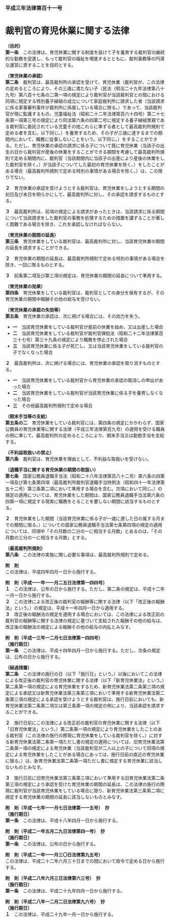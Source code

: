 ### 平成三年法律第百十一号  
# 裁判官の育児休業に関する法律  
  
**（目的）**  
**第一条**　この法律は、育児休業に関する制度を設けて子を養育する裁判官の継続的な勤務を促進し、もって裁判官の福祉を増進するとともに、裁判事務等の円滑な運営に資することを目的とする。  
  
**（育児休業の承認）**  
**第二条**　裁判官は、最高裁判所の承認を受けて、育児休業（裁判官が、この法律の定めるところにより、その三歳に満たない子（民法（明治二十九年法律第八十九号）第八百十七条の二第一項の規定により裁判官が当該裁判官との間における同項に規定する特別養子縁組の成立について家庭裁判所に請求した者（当該請求に係る家事審判事件が裁判所に係属している場合に限る。）であって、当該裁判官が現に監護するもの、児童福祉法（昭和二十二年法律第百六十四号）第二十七条第一項第三号の規定により同法第六条の四第二号に規定する養子縁組里親である裁判官に委託されている児童その他これらに準ずる者として最高裁判所規則で定める者を含む。以下同じ。）を養育するため、その子が三歳に達するまでの期間内において、職務に従事しないことをいう。以下同じ。）をすることができる。ただし、育児休業の承認の請求に係る子について既に育児休業（当該子の出生の日から裁判官が産後の休業をすることができる期間を考慮して最高裁判所規則で定める期間内に、裁判官（当該期間内に当該子の出産により産後の休業をした裁判官を除く。）が当該子についてした最初の育児休業を除く。）をしたことがある場合（最高裁判所規則で定める特別の事情がある場合を除く。）は、この限りでない。  
  
**２**　育児休業の承認を受けようとする裁判官は、育児休業をしようとする期間の初日及び末日を明らかにして、最高裁判所に対し、その承認を請求するものとする。  
  
**３**　最高裁判所は、前項の規定による請求があったときは、当該請求に係る期間について当該請求をした裁判官の事務を処理するための措置を講ずることが著しく困難である場合を除き、これを承認しなければならない。  
  
**（育児休業の期間の延長）**  
**第三条**　育児休業をしている裁判官は、最高裁判所に対し、当該育児休業の期間の延長を請求することができる。  
  
**２**　育児休業の期間の延長は、最高裁判所規則で定める特別の事情がある場合を除き、一回に限るものとする。  
  
**３**　前条第二項及び第三項の規定は、育児休業の期間の延長について準用する。  
  
**（育児休業の効果）**  
**第四条**　育児休業をしている裁判官は、裁判官としての身分を保有するが、その育児休業の期間中報酬その他の給与を受けない。  
  
**（育児休業の承認の失効等）**  
**第五条**　育児休業の承認は、次に掲げる場合には、その効力を失う。  
* **一**　当該育児休業をしている裁判官が産前の休業を始め、又は出産した場合  
* **二**　当該育児休業をしている裁判官が裁判官弾劾法（昭和二十二年法律第百三十七号）第三十九条の規定により職務を停止された場合  
* **三**　当該育児休業に係る子が死亡し、又は当該育児休業をしている裁判官の子でなくなった場合  
  
**２**　最高裁判所は、次に掲げる場合には、育児休業の承認を取り消すものとする。  
* **一**　当該育児休業をしている裁判官から育児休業の承認の取消しの申出があった場合  
* **二**　当該育児休業をしている裁判官が当該育児休業に係る子を養育しなくなった場合  
* **三**　その他最高裁判所規則で定める場合  
  
**（期末手当等の支給）**  
**第五条の二**　育児休業をしている裁判官には、第四条の規定にかかわらず、国家公務員の育児休業等に関する法律（平成三年法律第百九号）の適用を受ける職員の例に準じて、最高裁判所の定めるところにより、期末手当又は勤勉手当を支給する。  
  
**（不利益取扱いの禁止）**  
**第六条**　裁判官は、育児休業を理由として、不利益な取扱いを受けない。  
  
**（退職手当に関する育児休業の期間の取扱い）**  
**第七条**　国家公務員退職手当法（昭和二十八年法律第百八十二号）第六条の四第一項及び第七条第四項（最高裁判所裁判官退職手当特例法（昭和四十一年法律第五十二号）第三条第二項において準用する場合を含む。次項において同じ。）の規定の適用については、育児休業をした期間は、国家公務員退職手当法第六条の四第一項に規定する現実に職務をとることを要しない期間に該当するものとする。  
  
**２**　育児休業をした期間（当該育児休業に係る子が一歳に達した日の属する月までの期間に限る。）についての国家公務員退職手当法第七条第四項の規定の適用については、同項中「その月数の二分の一に相当する月数」とあるのは、「その月数の三分の一に相当する月数」とする。  
  
**（最高裁判所規則）**  
**第八条**　この法律の実施に関し必要な事項は、最高裁判所規則で定める。  
  
**附　則**  
この法律は、平成四年四月一日から施行する。  
  
**附　則（平成一一年一一月二五日法律第一四四号）**  
**１**　この法律は、公布の日から施行する。ただし、第二条の規定は、平成十二年一月一日から施行する。  
**２**　この法律による改正後の裁判官の報酬等に関する法律（以下「改正後の報酬法」という。）の規定は、平成十一年四月一日から適用する。  
**３**　改正後の報酬法の規定を適用する場合においては、この法律による改正前の裁判官の報酬等に関する法律の規定に基づいて支給された報酬その他の給与は、改正後の報酬法の規定による報酬その他の給与の内払とみなす。  
  
**附　則（平成一三年一二月七日法律第一四四号）**  
**（施行期日）**  
**第一条**　この法律は、平成十四年四月一日から施行する。ただし、次条の規定は、公布の日から施行する。  
  
**（経過措置）**  
**第二条**　この法律の施行の日（以下「施行日」という。）以後においてこの法律による改正後の裁判官の育児休業に関する法律（以下「新育児休業法」という。）第二条第一項の規定による育児休業をするため、新育児休業法第二条第三項の規定による承認又は新育児休業法第三条第三項において準用する新育児休業法第二条第三項の規定による承認を受けようとする裁判官は、施行日前においても、新育児休業法第二条第二項又は第三条第一項の規定の例により、当該承認を請求することができる。  
  
**２**　施行日前にこの法律による改正前の裁判官の育児休業に関する法律（以下「旧育児休業法」という。）第二条第一項の規定により育児休業をしたことのある裁判官（この法律の施行の際現に育児休業をしている裁判官を除く。）に対する新育児休業法第二条第一項ただし書の規定の適用については、旧育児休業法第二条第一項の規定による育児休業（当該裁判官が二人以上の子について同項の規定による育児休業をしたことがある場合にあっては、施行日前の直近の育児休業に限る。）は、新育児休業法第二条第一項ただし書に規定する育児休業に該当しないものとみなす。  
  
**３**　施行日前に旧育児休業法第三条第三項において準用する旧育児休業法第二条第三項の規定により承認を受けた育児休業の期間の延長は、この法律の施行の際現に裁判官が当該育児休業をしている場合に限り、新育児休業法第三条第二項に規定する育児休業の期間の延長に該当しないものとみなす。  
  
**附　則（平成一七年一一月七日法律第一一五号）　抄**  
**（施行期日）**  
**第一条**　この法律は、平成十八年四月一日から施行する。  
  
**附　則（平成二一年五月二九日法律第四一号）　抄**  
**（施行期日）**  
**第一条**　この法律は、公布の日から施行する。  
  
**附　則（平成二一年一一月三〇日法律第九五号）**  
この法律は、平成二十二年六月三十日までの間において政令で定める日から施行する。  
  
**附　則（平成二八年六月三日法律第六三号）　抄**  
**（施行期日）**  
**第一条**　この法律は、平成二十九年四月一日から施行する。  
  
**附　則（平成二八年一二月二日法律第九六号）　抄**  
**（施行期日）**  
**１**　この法律は、平成二十九年一月一日から施行する。  
  
